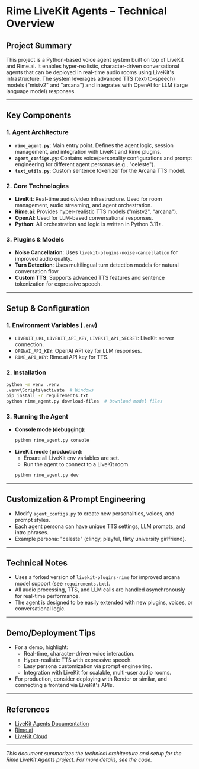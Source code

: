 # Rime LiveKit Agents – Technical Overview

## Project Summary

This project is a Python-based voice agent system built on top of LiveKit and Rime.ai. It enables hyper-realistic, character-driven conversational agents that can be deployed in real-time audio rooms using LiveKit's infrastructure. The system leverages advanced TTS (text-to-speech) models ("mistv2" and "arcana") and integrates with OpenAI for LLM (large language model) responses.

---

## Key Components

### 1. Agent Architecture

- **`rime_agent.py`**: Main entry point. Defines the agent logic, session management, and integration with LiveKit and Rime plugins.
- **`agent_configs.py`**: Contains voice/personality configurations and prompt engineering for different agent personas (e.g., "celeste").
- **`text_utils.py`**: Custom sentence tokenizer for the Arcana TTS model.

### 2. Core Technologies

- **LiveKit**: Real-time audio/video infrastructure. Used for room management, audio streaming, and agent orchestration.
- **Rime.ai**: Provides hyper-realistic TTS models ("mistv2", "arcana").
- **OpenAI**: Used for LLM-based conversational responses.
- **Python**: All orchestration and logic is written in Python 3.11+.

### 3. Plugins & Models

- **Noise Cancellation**: Uses `livekit-plugins-noise-cancellation` for improved audio quality.
- **Turn Detection**: Uses multilingual turn detection models for natural conversation flow.
- **Custom TTS**: Supports advanced TTS features and sentence tokenization for expressive speech.

---

## Setup & Configuration

### 1. Environment Variables (`.env`)

- `LIVEKIT_URL`, `LIVEKIT_API_KEY`, `LIVEKIT_API_SECRET`: LiveKit server connection.
- `OPENAI_API_KEY`: OpenAI API key for LLM responses.
- `RIME_API_KEY`: Rime.ai API key for TTS.

### 2. Installation

```bash
python -m venv .venv
.venv\Scripts\activate  # Windows
pip install -r requirements.txt
python rime_agent.py download-files  # Download model files
```

### 3. Running the Agent

- **Console mode (debugging):**
  ```bash
  python rime_agent.py console
  ```
- **LiveKit mode (production):**
  - Ensure all LiveKit env variables are set.
  - Run the agent to connect to a LiveKit room.
  ```bash
  python rime_agent.py dev
  ```

---

## Customization & Prompt Engineering

- Modify `agent_configs.py` to create new personalities, voices, and prompt styles.
- Each agent persona can have unique TTS settings, LLM prompts, and intro phrases.
- Example persona: "celeste" (clingy, playful, flirty university girlfriend).

---

## Technical Notes

- Uses a forked version of `livekit-plugins-rime` for improved arcana model support (see `requirements.txt`).
- All audio processing, TTS, and LLM calls are handled asynchronously for real-time performance.
- The agent is designed to be easily extended with new plugins, voices, or conversational logic.

---

## Demo/Deployment Tips

- For a demo, highlight:
  - Real-time, character-driven voice interaction.
  - Hyper-realistic TTS with expressive speech.
  - Easy persona customization via prompt engineering.
  - Integration with LiveKit for scalable, multi-user audio rooms.
- For production, consider deploying with Render or similar, and connecting a frontend via LiveKit's APIs.

---

## References

- [LiveKit Agents Documentation](https://docs.livekit.io/agents/overview/)
- [Rime.ai](https://www.rime.ai/)
- [LiveKit Cloud](https://livekit.io/cloud)

---

_This document summarizes the technical architecture and setup for the Rime LiveKit Agents project. For more details, see the code._
